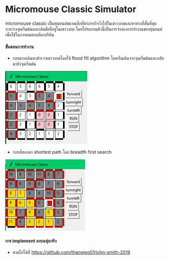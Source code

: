 # Micromouse Classic Simulator
  micromouse classic เป็นหุ่นยนต์ขนาดเล็กที่ทำภารกิจวิ่งไปในเขาวงกตและหาทางที่สั้นที่สุดระหว่างจุดเริ่มต้นและเส้นชัยที่อยู่ในเขาวงกต โดยโปรแกรมตัวนี้เป็นการจำลองการทำงานของหุ่นยนต์ เพื่อใช้ในการทดสอบอัลกอริทึม
#### ขั้นตอนการทำงาน
* รอบแรกเดินหาสำรวจเขาวงกตโดยใช้ flood fill algorithm โดยเริ่มเดินจากจุดเริ่มต้นและกลับมายังจุดเริ่มต้น

![IMG](https://github.com/thangmo01/micromouse-classic-simulator/blob/master/img_1.png)

* รอบที่สองหา shortest path โดย breadth first search

![IMG](https://github.com/thangmo01/micromouse-classic-simulator/blob/master/img_2.png)

#### การ implement ลงบนหุ่นจริง 
* ตามไปได้ที่ https://github.com/thangmo01/john-smith-2019
